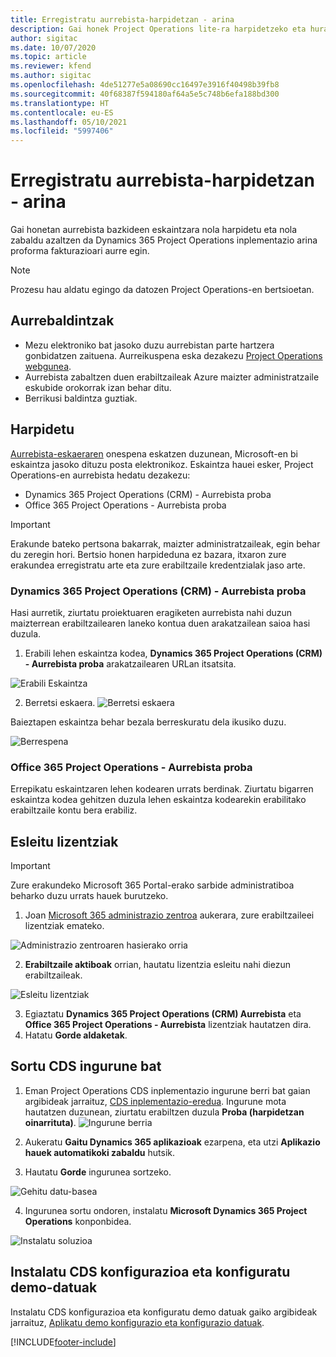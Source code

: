 ```yaml
---
title: Erregistratu aurrebista-harpidetzan - arina
description: Gai honek Project Operations lite-ra harpidetzeko eta hura inplementatzeko moduari buruzko informazioa eskaintzen du. Aurre egin fakturazio proformari.
author: sigitac
ms.date: 10/07/2020
ms.topic: article
ms.reviewer: kfend
ms.author: sigitac
ms.openlocfilehash: 4de51277e5a08690cc16497e3916f40498b39fb8
ms.sourcegitcommit: 40f68387f594180af64a5e5c748b6efa188bd300
ms.translationtype: HT
ms.contentlocale: eu-ES
ms.lasthandoff: 05/10/2021
ms.locfileid: "5997406"
---
```

# <a name="sign-up-for-a-preview-subscription---lite"></a>Erregistratu aurrebista-harpidetzan - arina 

Gai honetan aurrebista bazkideen eskaintzara nola harpidetu eta nola zabaldu azaltzen da Dynamics 365 Project Operations inplementazio arina proforma fakturazioari aurre egin.

> [!NOTE]
> Prozesu hau aldatu egingo da datozen Project Operations-en bertsioetan.

## <a name="prerequisites"></a>Aurrebaldintzak

- Mezu elektroniko bat jasoko duzu aurrebistan parte hartzera gonbidatzen zaituena. Aurreikuspena eska dezakezu [Project Operations webgunea](https://dynamics.microsoft.com/en-us/project-operations/overview/).
- Aurrebista zabaltzen duen erabiltzaileak Azure maizter administratzaile eskubide orokorrak izan behar ditu.
- Berrikusi baldintza guztiak.

## <a name="subscribe"></a>Harpidetu

[Aurrebista-eskaeraren](https://forms.office.com/FormsPro/Pages/ResponsePage.aspx?id=v4j5cvGGr0GRqy180BHbR56j8lZs0FdAvwT75_WNFyxUMkRDV1NYQU5TNjE2VjhKOVBUNVg2R0s1NC4u) onespena eskatzen duzunean, Microsoft-en bi eskaintza jasoko dituzu posta elektronikoz. Eskaintza hauei esker, Project Operations-en aurrebista hedatu dezakezu:

- Dynamics 365 Project Operations (CRM) - Aurrebista proba
- Office 365 Project Operations - Aurrebista proba

> [!IMPORTANT]
> Erakunde bateko pertsona bakarrak, maizter administratzaileak, egin behar du zeregin hori. Bertsio honen harpideduna ez bazara, itxaron zure erakundea erregistratu arte eta zure erabiltzaile kredentzialak jaso arte.

### <a name="dynamics-365-project-operations-crm---preview-trial"></a>Dynamics 365 Project Operations (CRM) - Aurrebista proba 

Hasi aurretik, ziurtatu proiektuaren eragiketen aurrebista nahi duzun maizterrean erabiltzailearen laneko kontua duen arakatzailean saioa hasi duzula.

1. Erabili lehen eskaintza kodea, **Dynamics 365 Project Operations (CRM) - Aurrebista proba** arakatzailearen URLan itsatsita.

![Erabili Eskaintza](./media/16RedeemFirstOfferNew.png)

2. Berretsi eskaera.
![Berretsi eskaera](./media/17ConfirmOrderNew.png)

Baieztapen eskaintza behar bezala berreskuratu dela ikusiko duzu.

![Berrespena](./media/18OrderConfirmationNew.png)

### <a name="office-365-project-operations---preview-trial"></a>Office 365 Project Operations - Aurrebista proba

Errepikatu eskaintzaren lehen kodearen urrats berdinak. Ziurtatu bigarren eskaintza kodea gehitzen duzula lehen eskaintza kodearekin erabilitako erabiltzaile kontu bera erabiliz.

## <a name="assign-licenses"></a>Esleitu lizentziak

> [!IMPORTANT]
> Zure erakundeko Microsoft 365 Portal-erako sarbide administratiboa beharko duzu urrats hauek burutzeko.


1. Joan [Microsoft 365 administrazio zentroa](https://portal.office.com/) aukerara, zure erabiltzaileei lizentziak emateko.

![Administrazio zentroaren hasierako orria](./media/14AdminPortal.png)

2. **Erabiltzaile aktiboak** orrian, hautatu lizentzia esleitu nahi diezun erabiltzaileak.

![Esleitu lizentziak](./media/15AssignLicenses.png)

3. Egiaztatu **Dynamics 365 Project Operations (CRM) Aurrebista** eta **Office 365 Project Operations - Aurrebista** lizentziak hautatzen dira. 
4. Hatatu **Gorde aldaketak**.

## <a name="create-a-new-cds-environment"></a>Sortu CDS ingurune bat

1. Eman Project Operations CDS inplementazio ingurune berri bat gaian argibideak jarraituz, [CDS inplementazio-eredua](lite-deployment.md). Ingurune mota hautatzen duzunean, ziurtatu erabiltzen duzula **Proba (harpidetzan oinarrituta)**.
![Ingurune berria](./media/19CreateEnvironment.png)

2. Aukeratu **Gaitu Dynamics 365 aplikazioak** ezarpena, eta utzi **Aplikazio hauek automatikoki zabaldu** hutsik.  
3. Hautatu **Gorde** ingurunea sortzeko.

![Gehitu datu-basea](./media/20CreateEnvironment1.png)

4. Ingurunea sortu ondoren, instalatu **Microsoft Dynamics 365 Project Operations** konponbidea. 

![Instalatu soluzioa](./media/21InstallSolution.png)

## <a name="install-a-cds-configuration-and-setup-demo-data"></a>Instalatu CDS konfigurazioa eta konfiguratu demo-datuak

Instalatu CDS konfigurazioa eta konfiguratu demo datuak gaiko argibideak jarraituz, [Aplikatu demo konfigurazio eta konfigurazio datuak](lite-apply-demo-setup-config-data.md).


[!INCLUDE[footer-include](../includes/footer-banner.md)]